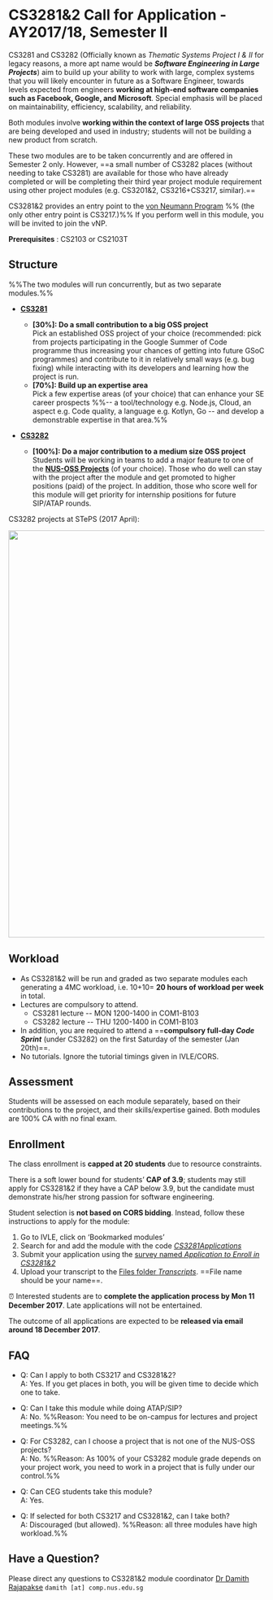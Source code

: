 <link rel="stylesheet" href="{{baseUrl}}/css/main.css">

<include src="../common/header.md" />

<div class="website-content">

# CS3281&2 Call for Application - AY2017/18, Semester II 
 
CS3281 and CS3282 (Officially known as _Thematic Systems Project I & II_ for legacy reasons, a more apt name would be **_Software Engineering in Large Projects_**) aim to build up your ability to work with large, complex systems that you will likely encounter in future as a Software Engineer, towards levels expected from engineers **working at high-end software companies such as Facebook, Google, and Microsoft**. Special emphasis will be placed on maintainability, efficiency, scalability, and reliability.  

Both modules involve **working within the context of large OSS projects** that are being developed and used in industry; students will not be building a new product from scratch.

These two modules are to be taken concurrently and are offered in Semester 2 only. However, ==a small number of CS3282 places (without needing to take CS3281) are available for those who have already completed or will be completing their third year project module requirement using other project modules (e.g. CS3201&2, CS3216+CS3217, similar).== 

CS3281&2 provides an entry point to the [von Neumann Program](https://www.comp.nus.edu.sg/undergraduates/cs_vpn_prospective.html) %%&nbsp;(the only other entry point is CS3217.)%% If you perform well in this module, you will be invited to join the vNP.

**Prerequisites** : CS2103 or CS2103T

## Structure 

%%The two modules will run concurrently, but as two separate modules.%% 

* **[CS3281]({{baseUrl}}/admin/cs3281.html)** 
  * **[30%]: Do a small contribution to a big OSS project**<br>
    Pick an established OSS project of your choice (recommended: pick from projects participating in the Google Summer of Code programme thus increasing your chances of getting into future GSoC programmes) and contribute to it in relatively small ways (e.g. bug fixing) while interacting with its developers and learning how the project is run.
  * **[70%]: Build up an expertise area**<br>
    Pick a few expertise areas (of your choice) that can enhance your SE career prospects %%-- a tool/technology e.g. Node.js, Cloud, an aspect e.g. Code quality, a language e.g. Kotlyn, Go -- and develop a demonstrable expertise in that area.%% 

* **[CS3282]({{baseUrl}}/admin/cs3282.html)**
  * **[100%]: Do a major contribution to a medium size OSS project** <br>
    Students will be working in teams to add a major feature to one of the **[NUS-OSS Projects](https://github.com/nus-oss/main)** (of your choice). Those who do well can stay with the project after the module and get promoted to higher positions (paid) of the project. In addition, those who score well for this module will get priority for internship positions for future SIP/ATAP rounds.

<tip-box> 

CS3282 projects at STePS (2017 April):<p>
    <img src="{{baseUrl}}/images/STePS-2016.png" width="800" />

</tip-box>


## Workload

* As CS3281&2 will be run and graded as two separate modules each generating a 4MC workload, i.e. 10+10= **20 hours of workload per week** in total. 
* Lectures are compulsory to attend.
  * CS3281 lecture -- MON 1200-1400 in COM1-B103
  * CS3282 lecture -- THU 1200-1400 in COM1-B103
* In addition, you are required to attend a ==**compulsory full-day _Code Sprint_** (under CS3282) on the first Saturday of the semester (Jan 20th)==.
* No tutorials. Ignore the tutorial timings given in IVLE/CORS.

## Assessment

Students will be assessed on each module separately, based on their contributions to the project, and their skills/expertise gained. Both modules are 100% CA with no final exam. 

## Enrollment

The class enrollment is **capped at 20 students** due to resource constraints. 

There is a soft lower bound for students’ **CAP of 3.9**; students may still apply for CS3281&2 if they have a CAP 
below 3.9, but the candidate must demonstrate his/her strong passion for software engineering.

Student selection is **not based on CORS bidding**. Instead, follow these instructions to apply for the module:

1. Go to IVLE, click on ‘Bookmarked modules’
2. Search for and add the module with the code [_CS3281Applications_](https://ivle.nus.edu.sg/v1/Module/Student/default.aspx?CourseID=5b3555fe-e1bb-4584-ba63-510e74c6f70e)
3. Submit your application using the [survey named _Application to Enroll in CS3281&2_](https://ivle.nus.edu.sg/v1/survey/student/survey.aspx?surveyid=c268d088-157e-4f81-a2e8-1d032bd0d5bb)
4. Upload your transcript to the [Files folder _Transcripts_](https://ivle.nus.edu.sg/v1/File/Student/default.aspx?CourseID=5b3555fe-e1bb-4584-ba63-510e74c6f70e&WorkbinID=24c75d0e-afab-4f14-99fd-39dffb0f37ae&FolderID=5d2d7901-2384-441b-b9a6-fce0520faefe). ==File name should be your name==.

:alarm_clock: Interested students are to **complete the application process by Mon 11 December 2017**. Late applications will not be entertained.

The outcome of all applications are expected to be **released via email around 18 December 2017**.

## FAQ

* Q: Can I apply to both CS3217 and CS3281&2?<br>
  A: Yes. If you get places in both, you will be given time to decide which one to take.
  
* Q: Can I take this module while doing ATAP/SIP?<br>
  A: No. %%Reason: You need to be on-campus for lectures and project meetings.%%

* Q: For CS3282, can I choose a project that is not one of the NUS-OSS projects?<br>
  A: No. %%Reason: As 100% of your CS3282 module grade depends on your project work, you need to work in a project that is fully under our control.%%

* Q: Can CEG students take this module?<br>
  A: Yes.
  
* Q: If selected for both CS3217 and CS3281&2, can I take both? <br>
  A: Discouraged (but allowed). %%Reason: all three modules have high workload.%%

## Have a Question?

Please direct any questions to CS3281&2 module coordinator [Dr Damith Rajapakse](http://www.comp.nus.edu.sg/~damithch) `damith [at] comp.nus.edu.sg`

</div>